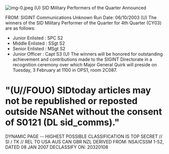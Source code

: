 ![img-0.jpeg](img-0.jpeg)
(U) SID Military Performers of the Quarter Announced

FROM: SIGINT Communications
Unknown
Run Date: 06/10/2003
(U) The winners of the SID Military Performer of the Quarter for 4th Quarter (CY03) are as follows:

- Junior Enlisted : SPC S2
- Middle Enlisted : SSgt S2
- Senior Enlisted : MSgt S2
- Junior Officer : Capt S3
(U) The winners will be honored for outstanding achievement and contributions made to the SIGINT Directorate in a recognition ceremony over which Major General Quirk will preside on Tuesday, 3 February at 1100 in OPS1, room 2C087.


# "(U//FOUO) SIDtoday articles may not be republished or reposted outside NSANet without the consent of S0121 (DL sid_comms)." 

DYNAMIC PAGE -- HIGHEST POSSIBLE CLASSIFICATION IS TOP SECRET // SI / TK // REL TO USA AUS CAN GBR NZL DERIVED FROM: NSA/CSSM 1-52, DATED 08 JAN 2007 DECLASSIFY ON: 20320108
